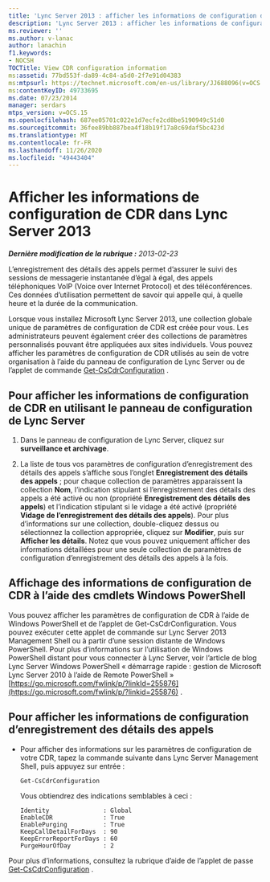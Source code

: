```yaml
---
title: 'Lync Server 2013 : afficher les informations de configuration de CDR'
description: 'Lync Server 2013 : afficher les informations de configuration de CDR.'
ms.reviewer: ''
ms.author: v-lanac
author: lanachin
f1.keywords:
- NOCSH
TOCTitle: View CDR configuration information
ms:assetid: 77bd553f-da89-4c84-a5d0-2f7e91d04383
ms:mtpsurl: https://technet.microsoft.com/en-us/library/JJ688096(v=OCS.15)
ms:contentKeyID: 49733695
ms.date: 07/23/2014
manager: serdars
mtps_version: v=OCS.15
ms.openlocfilehash: 687ee05701c022e1d7ecfe2cd8be5190949c51d0
ms.sourcegitcommit: 36fee89bb887bea4f18b19f17a8c69daf5bc423d
ms.translationtype: MT
ms.contentlocale: fr-FR
ms.lasthandoff: 11/26/2020
ms.locfileid: "49443404"
---
```

# <a name="view-cdr-configuration-information-in-lync-server-2013"></a>Afficher les informations de configuration de CDR dans Lync Server 2013

<div data-xmlns="http://www.w3.org/1999/xhtml">

<div class="topic" data-xmlns="http://www.w3.org/1999/xhtml" data-msxsl="urn:schemas-microsoft-com:xslt" data-cs="https://msdn.microsoft.com/">

<div data-asp="https://msdn2.microsoft.com/asp">



</div>

<div id="mainSection">

<div id="mainBody">

<span> </span>

_**Dernière modification de la rubrique :** 2013-02-23_

L’enregistrement des détails des appels permet d’assurer le suivi des sessions de messagerie instantanée d’égal à égal, des appels téléphoniques VoIP (Voice over Internet Protocol) et des téléconférences. Ces données d’utilisation permettent de savoir qui appelle qui, à quelle heure et la durée de la communication.

Lorsque vous installez Microsoft Lync Server 2013, une collection globale unique de paramètres de configuration de CDR est créée pour vous. Les administrateurs peuvent également créer des collections de paramètres personnalisés pouvant être appliquées aux sites individuels. Vous pouvez afficher les paramètres de configuration de CDR utilisés au sein de votre organisation à l’aide du panneau de configuration de Lync Server ou de l’applet de commande [Get-CsCdrConfiguration](https://docs.microsoft.com/powershell/module/skype/Get-CsCdrConfiguration) .

<div>

## <a name="to-view-cdr-configuration-information-by-using-lync-server-control-panel"></a>Pour afficher les informations de configuration de CDR en utilisant le panneau de configuration de Lync Server

1.  Dans le panneau de configuration de Lync Server, cliquez sur **surveillance et archivage**.

2.  La liste de tous vos paramètres de configuration d’enregistrement des détails des appels s’affiche sous l’onglet **Enregistrement des détails des appels** ; pour chaque collection de paramètres apparaissent la collection **Nom**, l’indication stipulant si l’enregistrement des détails des appels a été activé ou non (propriété **Enregistrement des détails des appels**) et l’indication stipulant si le vidage a été activé (propriété **Vidage de l’enregistrement des détails des appels**). Pour plus d’informations sur une collection, double-cliquez dessus ou sélectionnez la collection appropriée, cliquez sur **Modifier**, puis sur **Afficher les détails**. Notez que vous pouvez uniquement afficher des informations détaillées pour une seule collection de paramètres de configuration d’enregistrement des détails des appels à la fois.

</div>

<div>

## <a name="viewing-cdr-configuration-information-by-using-windows-powershell-cmdlets"></a>Affichage des informations de configuration de CDR à l’aide des cmdlets Windows PowerShell

Vous pouvez afficher les paramètres de configuration de CDR à l’aide de Windows PowerShell et de l’applet de Get-CsCdrConfiguration. Vous pouvez exécuter cette applet de commande sur Lync Server 2013 Management Shell ou à partir d’une session distante de Windows PowerShell. Pour plus d’informations sur l’utilisation de Windows PowerShell distant pour vous connecter à Lync Server, voir l’article de blog Lync Server Windows PowerShell « démarrage rapide : gestion de Microsoft Lync Server 2010 à l’aide de Remote PowerShell » [https://go.microsoft.com/fwlink/p/?linkId=255876](https://go.microsoft.com/fwlink/p/?linkid=255876) .

<div>

## <a name="to-view-cdr-configuration-information"></a>Pour afficher les informations de configuration d’enregistrement des détails des appels

  - Pour afficher des informations sur les paramètres de configuration de votre CDR, tapez la commande suivante dans Lync Server Management Shell, puis appuyez sur entrée :
    
        Get-CsCdrConfiguration
    
    Vous obtiendrez des indications semblables à ceci :
    
        Identity               : Global
        EnableCDR              : True
        EnablePurging          : True
        KeepCallDetailForDays  : 90
        KeepErrorReportForDays : 60
        PurgeHourOfDay         : 2

</div>

Pour plus d’informations, consultez la rubrique d’aide de l’applet de passe [Get-CsCdrConfiguration](https://docs.microsoft.com/powershell/module/skype/Get-CsCdrConfiguration) .

</div>

</div>

<span> </span>

</div>

</div>

</div>

